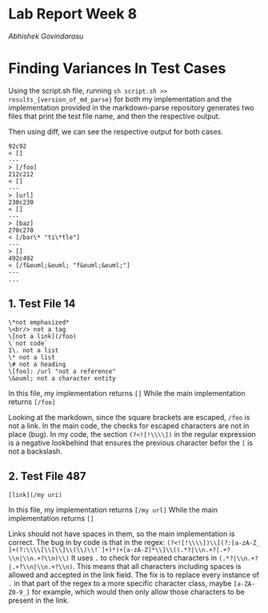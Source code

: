 # Lab Report Week 8

*Abhishek Govindarasu*

# Finding Variances In Test Cases

Using the script.sh file, running `sh script.sh >> results_{version_of_md_parse}`
for both my implementation and the implementation provided in the markdown-parse 
repository generates two files that print the test file name, and then the 
respective output.

Then using diff, we can see the respective output for both cases.

```
92c92
< []
---
> [/foo]
212c212
< []
---
> [url]
230c230
< []
---
> [baz]
270c270
< [/bar\* "ti\*tle"]
---
> []
492c492
< [/f&ouml;&ouml; "f&ouml;&ouml;"]
---
...
```


## 1. Test File 14
```
\*not emphasized*
\<br/> not a tag
\[not a link](/foo)
\`not code`
1\. not a list
\* not a list
\# not a heading
\[foo]: /url "not a reference"
\&ouml; not a character entity
```


In this file, my implementation returns `[]`
While the main implementation returns `[/foo]`


Looking at the markdown, since the square brackets are escaped, `/foo` is not a link.
In the main code, the checks for escaped characters are not in place (bug).
In my code, the section `(?<![!\\\\])` in the regular expression is a negative lookbehind that ensures the previous character befor the `[` is
not a backslash.



## 2. Test File 487
```
[link](/my uri)
```

In this file, my implementation returns `[/my url]`
While the main implementation returns `[]`

Links should not have spaces in them, so the main implementation is correct.
The bug in by code is that in the regex:
``(?<![!\\\\])\\[(?:[a-zA-Z_ ]+(?:\\\\[\\[\\]\\(\\)\\!`]+)*)+[a-zA-Z]*\\]\\((.*?|\\n.+?|.+?\\n|\\n.+?\\n)\\)``
It uses `.` to check for repeated characters in ``(.*?|\\n.+?|.+?\\n|\\n.+?\\n)``. This means that all characters including spaces is allowed and accepted in the link field. The fix is to replace every instance of `.` in that part of the regex to a more specific character class, maybe `[a-ZA-Z0-9_]` for example, which would then only allow those characters to be present in the link.
